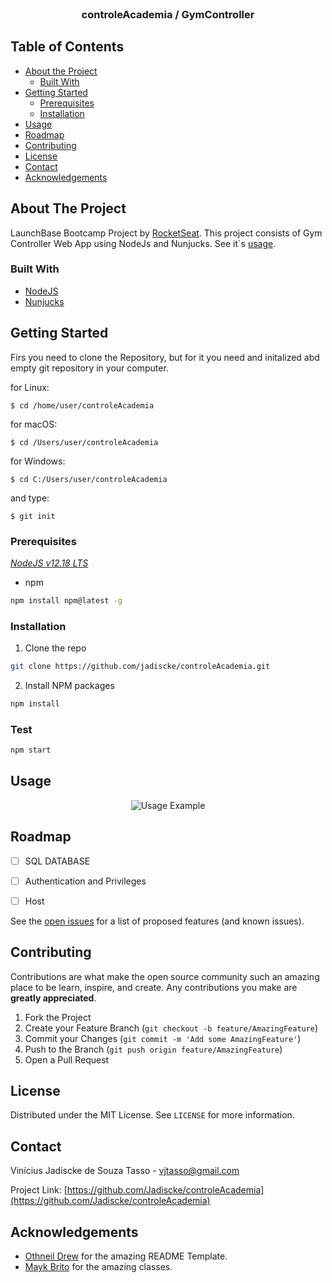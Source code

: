 <br />

  <h3 align="center">controleAcademia / GymController</h3>

  <p align="center">
    
  </p>
</p>



<!-- TABLE OF CONTENTS -->
## Table of Contents

* [About the Project](#about-the-project)
  * [Built With](#built-with)
* [Getting Started](#getting-started)
  * [Prerequisites](#prerequisites)
  * [Installation](#installation)
* [Usage](#usage)
* [Roadmap](#roadmap)
* [Contributing](#contributing)
* [License](#license)
* [Contact](#contact)
* [Acknowledgements](#acknowledgements)



<!-- ABOUT THE PROJECT -->
## About The Project

LaunchBase Bootcamp Project by [RocketSeat](https://rocketseat.com.br/).
This project consists of Gym Controller Web App using NodeJs and Nunjucks. See it`s [usage](#Usage).

### Built With

* [NodeJS](https://nodejs.org/en/)
* [Nunjucks](https://mozilla.github.io/nunjucks/)



<!-- GETTING STARTED -->
## Getting Started

Firs you need to clone the Repository, but for it you need and initalized abd empty git repository in your computer.

for Linux:

    $ cd /home/user/controleAcademia
    
for macOS:

    $ cd /Users/user/controleAcademia
    
for Windows:

    $ cd C:/Users/user/controleAcademia
    
and type:

    $ git init

### Prerequisites

[*NodeJS v12.18 LTS*](https://nodejs.org/en/)
* npm
```sh
npm install npm@latest -g
```

### Installation
 
1. Clone the repo
```sh
git clone https://github.com/jadiscke/controleAcademia.git
```
2. Install NPM packages
```sh
npm install
```

### Test

```sh
npm start
```


<!-- USAGE EXAMPLES -->
## Usage
<p align="center">

  <img src="https://media.giphy.com/media/MXvZBCIDLic94NTE53/giphy.gif" alt="Usage Example">
  
</p>


<!-- ROADMAP -->
## Roadmap


- [ ] SQL DATABASE
- [ ] Authentication and Privileges
- [ ] Host


See the [open issues](https://github.com/jadiscke/controleAcademia/issues) for a list of proposed features (and known issues).



<!-- CONTRIBUTING -->
## Contributing

Contributions are what make the open source community such an amazing place to be learn, inspire, and create. Any contributions you make are **greatly appreciated**.

1. Fork the Project
2. Create your Feature Branch (`git checkout -b feature/AmazingFeature`)
3. Commit your Changes (`git commit -m 'Add some AmazingFeature'`)
4. Push to the Branch (`git push origin feature/AmazingFeature`)
5. Open a Pull Request



<!-- LICENSE -->
## License

Distributed under the MIT License. See `LICENSE` for more information.



<!-- CONTACT -->
## Contact

Vinícius Jadiscke de Souza Tasso - vjtasso@gmail.com

Project Link: [https://github.com/Jadiscke/controleAcademia](https://github.com/Jadiscke/controleAcademia)



<!-- ACKNOWLEDGEMENTS -->
## Acknowledgements

* [Othneil Drew](https://github.com/othneildrew) for the amazing README Template.
* [Mayk Brito](https://github.com/maykbrito) for the amazing classes.


